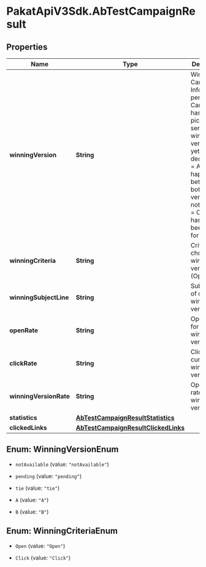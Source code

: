 # PakatApiV3Sdk.AbTestCampaignResult

## Properties
Name | Type | Description | Notes
------------ | ------------- | ------------- | -------------
**winningVersion** | **String** | Winning Campaign Info. pending &#x3D; Campaign has been picked for sending and winning version is yet to be decided, tie &#x3D; A tie happened between both the versions, notAvailable &#x3D; Campaign has not yet been picked for sending. | [optional] 
**winningCriteria** | **String** | Criteria choosen for winning version (Open/Click) | [optional] 
**winningSubjectLine** | **String** | Subject Line of current winning version | [optional] 
**openRate** | **String** | Open rate for current winning version | [optional] 
**clickRate** | **String** | Click rate for current winning version | [optional] 
**winningVersionRate** | **String** | Open/Click rate for the winner version | [optional] 
**statistics** | [**AbTestCampaignResultStatistics**](AbTestCampaignResultStatistics.md) |  | [optional] 
**clickedLinks** | [**AbTestCampaignResultClickedLinks**](AbTestCampaignResultClickedLinks.md) |  | [optional] 


<a name="WinningVersionEnum"></a>
## Enum: WinningVersionEnum


* `notAvailable` (value: `"notAvailable"`)

* `pending` (value: `"pending"`)

* `tie` (value: `"tie"`)

* `A` (value: `"A"`)

* `B` (value: `"B"`)




<a name="WinningCriteriaEnum"></a>
## Enum: WinningCriteriaEnum


* `Open` (value: `"Open"`)

* `Click` (value: `"Click"`)




